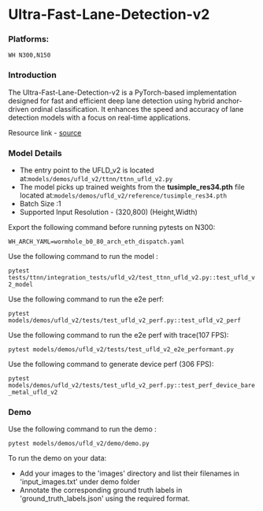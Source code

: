 # Ultra-Fast-Lane-Detection-v2

### Platforms:
    WH N300,N150

### Introduction

The Ultra-Fast-Lane-Detection-v2 is a PyTorch-based implementation designed for fast and efficient deep lane detection using hybrid anchor-driven ordinal classification. It enhances the speed and accuracy of lane detection models with a focus on real-time applications.

Resource link - [source](https://github.com/cfzd/Ultra-Fast-Lane-Detection-v2)

### Model Details

- The entry point to the UFLD_v2 is located at:`models/demos/ufld_v2/ttnn/ttnn_ufld_v2.py`
- The model picks up trained weights from the **tusimple_res34.pth** file located at:`models/demos/ufld_v2/reference/tusimple_res34.pth`
- Batch Size :1
- Supported Input Resolution - (320,800) (Height,Width)

Export the following command before running pytests on N300:

`WH_ARCH_YAML=wormhole_b0_80_arch_eth_dispatch.yaml`

Use the following command to run the model :

`pytest tests/ttnn/integration_tests/ufld_v2/test_ttnn_ufld_v2.py::test_ufld_v2_model`

Use the following command to run the e2e perf:

`pytest models/demos/ufld_v2/tests/test_ufld_v2_perf.py::test_ufld_v2_perf`

Use the following command to run the e2e perf with trace(107 FPS):

`pytest models/demos/ufld_v2/tests/test_ufld_v2_e2e_performant.py`

Use the following command to generate device perf (306 FPS):

`pytest models/demos/ufld_v2/tests/test_ufld_v2_perf.py::test_perf_device_bare_metal_ufld_v2`

### Demo

Use the following command to run the demo :

`pytest models/demos/ufld_v2/demo/demo.py`

To run the demo on your data:

- Add your images to the 'images' directory and list their filenames in 'input_images.txt' under demo folder
- Annotate the corresponding ground truth labels in 'ground_truth_labels.json' using the required format.

